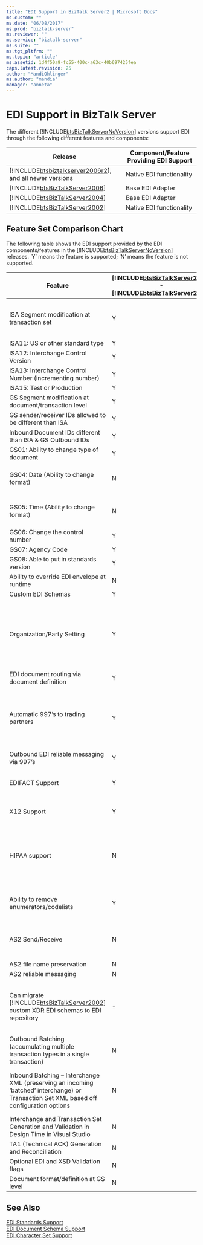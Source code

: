 ```yaml
---
title: "EDI Support in BizTalk Server2 | Microsoft Docs"
ms.custom: ""
ms.date: "06/08/2017"
ms.prod: "biztalk-server"
ms.reviewer: ""
ms.service: "biztalk-server"
ms.suite: ""
ms.tgt_pltfrm: ""
ms.topic: "article"
ms.assetid: 1d4f50a9-fc55-400c-a63c-40b697425fea
caps.latest.revision: 25
author: "MandiOhlinger"
ms.author: "mandia"
manager: "anneta"
---
```

# EDI Support in BizTalk Server
The different [!INCLUDE[btsBizTalkServerNoVersion](../includes/btsbiztalkservernoversion-md.md)] versions support EDI through the following different features and components:  
  
|Release|Component/Feature Providing EDI Support|  
|---|---|  
|[!INCLUDE[btsbiztalkserver2006r2](../includes/btsbiztalkserver2006r2-md.md)], and all newer versions|Native EDI functionality|  
|[!INCLUDE[btsBizTalkServer2006](../includes/btsbiztalkserver2006-md.md)]|Base EDI Adapter|  
|[!INCLUDE[btsBizTalkServer2004](../includes/btsbiztalkserver2004-md.md)]|Base EDI Adapter|  
|[!INCLUDE[btsBizTalkServer2002](../includes/btsbiztalkserver2002-md.md)]|Native EDI functionality|  
  
## Feature Set Comparison Chart  
 The following table shows the EDI support provided by the EDI components/features in the [!INCLUDE[btsBizTalkServerNoVersion](../includes/btsbiztalkservernoversion-md.md)] releases. ‘Y’ means the feature is supported; ‘N’ means the feature is not supported.  
  
|Feature|[!INCLUDE[btsBizTalkServer2000](../includes/btsbiztalkserver2000-md.md)] - [!INCLUDE[btsBizTalkServer2002](../includes/btsbiztalkserver2002-md.md)]|[!INCLUDE[btsBizTalkServer2004](../includes/btsbiztalkserver2004-md.md)] - [!INCLUDE[btsBizTalkServer2006](../includes/btsbiztalkserver2006-md.md)]|[!INCLUDE[btsbiztalkserver2006r2](../includes/btsbiztalkserver2006r2-md.md)]|BizTalk Server 2009|BizTalk Server 2010|Comment|  
|---|---|---|---|---|---|---|  
|ISA    Segment modification at transaction set|Y|N|Y|Y|Y|Supported in [!INCLUDE[btsbiztalkserver2006r2](../includes/btsbiztalkserver2006r2-md.md)] and later by creating TransactionSet-specific agreements.|  
|ISA11:    US or other standard type|Y|N|Y|Y|Y|-|  
|ISA12:    Interchange Control Version|Y|N|Y|Y|Y|-|  
|ISA13:    Interchange Control Number (incrementing number)|Y|N|Y|Y|Y|-|  
|ISA15:    Test or Production|Y|N|Y|Y|Y|-|  
|GS    Segment modification at document/transaction level|Y|N|Y|Y|Y|-|  
|GS    sender/receiver IDs allowed to be different than ISA|Y|N|Y|Y|Y|-|  
|Inbound    Document IDs different than ISA & GS Outbound IDs|Y|N|Y|Y|Y|-|  
|GS01:    Ability to change type of document|Y|N|Y|Y|Y|-|  
|GS04:    Date (Ability to change format)|N|N|Y|Y|Y|[!INCLUDE[btsbiztalkserver2006r2](../includes/btsbiztalkserver2006r2-md.md)] and later contains UI to select format as CCYYMMDD and YYMMDD|  
|GS05:    Time (Ability to change format)|N|N|Y|Y|Y|[!INCLUDE[btsbiztalkserver2006r2](../includes/btsbiztalkserver2006r2-md.md)] and later contains UI to select format as HHMM, HHMMSS, and HHMMSSdd|  
|GS06:    Change the control number|Y|N|Y|Y|Y|-|  
|GS07:    Agency Code|Y|N|Y|Y|Y|-|  
|GS08:    Able to put in standards version|Y|N|Y|Y|Y|-|  
|Ability to override EDI envelope at runtime|N|N|N|Y|Y|-|  
|Custom    EDI Schemas|Y|N|Y|Y|Y|-|  
|Organization/Party Setting|Y|Y (minimal)|Y|Y|Y|[!INCLUDE[btsbiztalkserver2006r2](../includes/btsbiztalkserver2006r2-md.md)] and BizTalk Server 2009 enables you to create party based off templates.<br /><br /> BizTalk Server 2010 and later remodels this by separating party and agreements. Allows creating agreements based off templates.|  
|EDI    document routing via document definition|Y|-|Y|Y|Y|-|  
|Automatic    997’s to trading partners|Y|Y|Y|Y|Y|Supported in [!INCLUDE[btsbiztalkserver2006r2](../includes/btsbiztalkserver2006r2-md.md)] and BizTalk Server 2009 by party-specific configuration<br /><br /> Supported in BizTalk Server 2010 and later by configuration specific to business profiles.|  
|Outbound    EDI reliable messaging via 997’s|Y|Y|Y|Y|Y|-|  
|EDIFACT    Support|Y|Y (minimal)|Y|Y|Y|Supported in [!INCLUDE[btsbiztalkserver2006r2](../includes/btsbiztalkserver2006r2-md.md)] and later (D93 to D05 per ISO 9735 v4.1)|  
|X12    Support|Y|Y (minimal)|Y|Y|Y|Supported in [!INCLUDE[btsbiztalkserver2006r2](../includes/btsbiztalkserver2006r2-md.md)] and later (2040 to 5030)|  
|HIPAA support|N|Y (in [!INCLUDE[btsBizTalkServer2006](../includes/btsbiztalkserver2006-md.md)])|Y|Y|Y|Supported in [!INCLUDE[btsBizTalkServer2006](../includes/btsbiztalkserver2006-md.md)] as Microsoft BizTalk Accelerator for HIPAA (BTAHIPAA) 3.3. Supported in [!INCLUDE[btsbiztalkserver2006r2](../includes/btsbiztalkserver2006r2-md.md)] and later as  part of native EDI functionality.|  
|Ability    to remove enumerators/codelists|Y|N|Y|Y|Y|Supported in [!INCLUDE[btsbiztalkserver2006r2](../includes/btsbiztalkserver2006r2-md.md)] and later by Visual Studio/BizTalk Editor|  
|AS2    Send/Receive|N|N|Y|Y|Y|In BizTalk Server 2009 and later, AS2 is Drummond Certified for multi-file attachment support, file name    preservation support and interoperability.|  
|AS2 file name preservation|N|N|N|Y|Y|-|  
|AS2 reliable messaging|N|N|N|Y|Y|-|  
|Can    migrate [!INCLUDE[btsBizTalkServer2002](../includes/btsbiztalkserver2002-md.md)] custom XDR EDI schemas to EDI repository|-|N|N|N|N|You must migrate Base EDI applications to [!INCLUDE[btsbiztalkserver2006r2](../includes/btsbiztalkserver2006r2-md.md)] or BizTalk Server 2009, and then use the Party Migration Tool to migrate the applications to BizTalk Server 2010 and later.|  
|Outbound    Batching (accumulating multiple transaction types in a single transaction)|N|N|Y|Y|Y|BizTalk Server 2009 and later supports multiple batch configurations for each business profile.|  
|Inbound    Batching – Interchange XML (preserving an incoming ‘batched’ interchange) or    Transaction Set XML based off configuration options|N|N|Y|Y|Y|In [!INCLUDE[btsbiztalkserver2006r2](../includes/btsbiztalkserver2006r2-md.md)] and later, this is in addition to supporting inbound-debatching, i.e., splitting interchange into individual Transaction Set Xml|  
|Interchange    and Transaction Set Generation and Validation in Design Time in Visual Studio|N|N|Y|Y|Y|-|  
|TA1    (Technical ACK) Generation and Reconciliation|N|N|Y|Y|Y|-|  
|Optional    EDI and XSD Validation flags|N|N|Y|Y|Y|-|  
|Document    format/definition at GS level|N|N|Y|Y|Y|-|  
  
## See Also  
 [EDI Standards Support](../core/edi-standards-support.md)   
 [EDI Document Schema Support](../core/edi-document-schema-support.md)   
 [EDI Character Set Support](../core/edi-character-set-support.md)